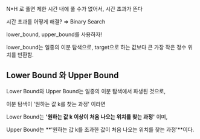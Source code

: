 N*H 로 풀면 제한 시간 내에 풀 수가 없어서, 시간 초과가 뜬다

시간 초과를 어떻게 해결? ⇒ Binary Search

lower_bound, upper_bound를 사용하자!

lower_bound는 일종의 이분 탐색으로, target으로 하는 값보다 큰 가장 작은 정수 위치를 반환함.

## Lower Bound 와 Upper Bound
Lower Bound와 Upper Bound는 일종의 이분 탐색에서 파생된 것으로,

이분 탐색이 '원하는 값 k를 찾는 과정' 이라면

Lower Bound는 **'원하는 값 k 이상이 처음 나오는 위치를 찾는 과정'** 이며,

Upper Bound는 **'원하는 값 k를 초과한 값이 처음 나오는 위치를 찾는 과정'**이다.